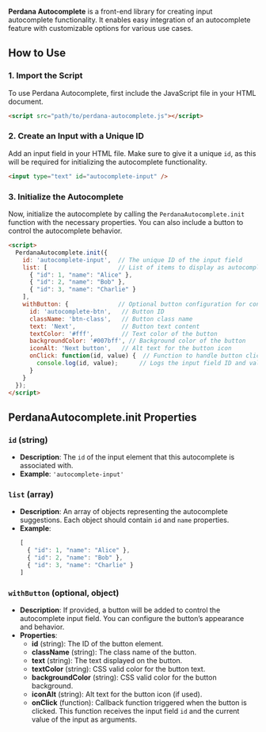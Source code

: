 **Perdana Autocomplete** is a front-end library for creating input autocomplete functionality. It enables easy integration of an autocomplete feature with customizable options for various use cases.

## How to Use

### 1. Import the Script

To use Perdana Autocomplete, first include the JavaScript file in your HTML document.

```html
<script src="path/to/perdana-autocomplete.js"></script>
```

### 2. Create an Input with a Unique ID

Add an input field in your HTML file. Make sure to give it a unique `id`, as this will be required for initializing the autocomplete functionality.

```html
<input type="text" id="autocomplete-input" />
```

### 3. Initialize the Autocomplete

Now, initialize the autocomplete by calling the `PerdanaAutocomplete.init` function with the necessary properties. You can also include a button to control the autocomplete behavior.

```html
<script>
  PerdanaAutocomplete.init({
    id: 'autocomplete-input',  // The unique ID of the input field
    list: [                    // List of items to display as autocomplete suggestions
      { "id": 1, "name": "Alice" },
      { "id": 2, "name": "Bob" },
      { "id": 3, "name": "Charlie" }
    ],
    withButton: {              // Optional button configuration for controlling input
      id: 'autocomplete-btn',   // Button ID
      className: 'btn-class',   // Button class name
      text: 'Next',             // Button text content
      textColor: '#fff',        // Text color of the button
      backgroundColor: '#007bff', // Background color of the button
      iconAlt: 'Next button',   // Alt text for the button icon
      onClick: function(id, value) {  // Function to handle button clicks
        console.log(id, value);      // Logs the input field ID and value
      }
    }
  });
</script>
```

## PerdanaAutocomplete.init Properties

### `id` (string)

- **Description**: The `id` of the input element that this autocomplete is associated with.
- **Example**: `'autocomplete-input'`

### `list` (array)

- **Description**: An array of objects representing the autocomplete suggestions. Each object should contain `id` and `name` properties.
- **Example**:
  ```javascript
  [
    { "id": 1, "name": "Alice" },
    { "id": 2, "name": "Bob" },
    { "id": 3, "name": "Charlie" }
  ]
  ```

### `withButton` (optional, object)

- **Description**: If provided, a button will be added to control the autocomplete input field. You can configure the button’s appearance and behavior.
- **Properties**:
  - **id** (string): The ID of the button element.
  - **className** (string): The class name of the button.
  - **text** (string): The text displayed on the button.
  - **textColor** (string): CSS valid color for the button text.
  - **backgroundColor** (string): CSS valid color for the button background.
  - **iconAlt** (string): Alt text for the button icon (if used).
  - **onClick** (function): Callback function triggered when the button is clicked. This function receives the input field `id` and the current value of the input as arguments.
